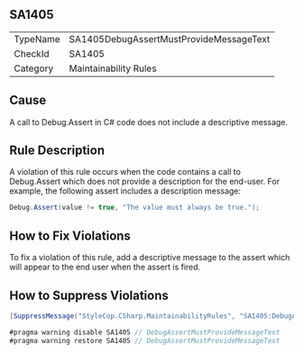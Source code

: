 ﻿## SA1405

<table>
<tr>
  <td>TypeName</td>
  <td>SA1405DebugAssertMustProvideMessageText</td>
</tr>
<tr>
  <td>CheckId</td>
  <td>SA1405</td>
</tr>
<tr>
  <td>Category</td>
  <td>Maintainability Rules</td>
</tr>
</table>

## Cause

A call to Debug.Assert in C# code does not include a descriptive message.

## Rule Description

A violation of this rule occurs when the code contains a call to Debug.Assert which does not provide a description for the end-user. For example, the following assert includes a description message:

```csharp
Debug.Assert(value != true, "The value must always be true.");
```

## How to Fix Violations

To fix a violation of this rule, add a descriptive message to the assert which will appear to the end user when the assert is fired.

## How to Suppress Violations

```csharp
[SuppressMessage("StyleCop.CSharp.MaintainabilityRules", "SA1405:DebugAssertMustProvideMessageText", Justification = "Reviewed.")]
```

```csharp
#pragma warning disable SA1405 // DebugAssertMustProvideMessageText
#pragma warning restore SA1405 // DebugAssertMustProvideMessageText
```
